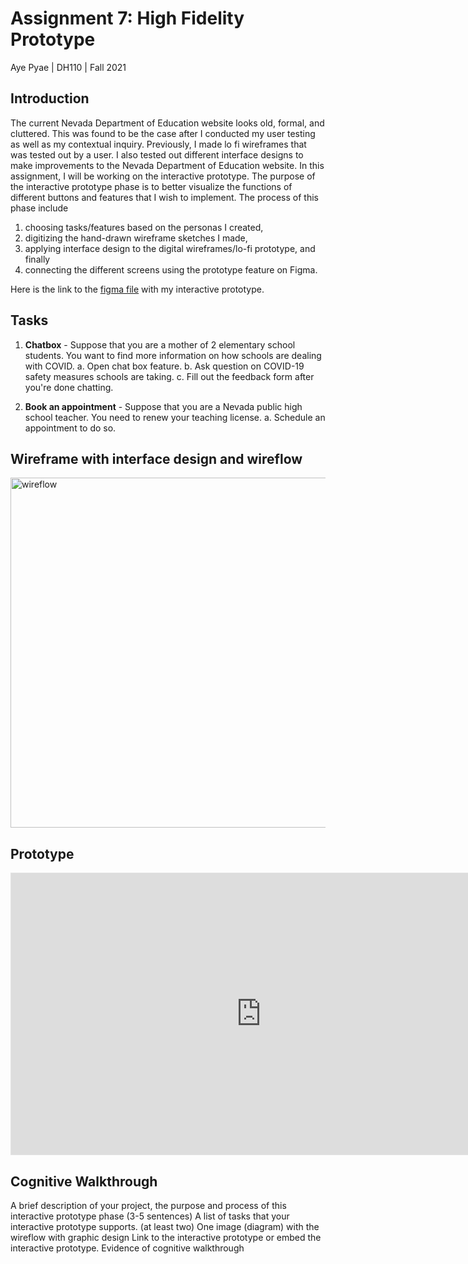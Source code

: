 # Assignment 7: High Fidelity Prototype
Aye Pyae | DH110 | Fall 2021

## Introduction
The current Nevada Department of Education website looks old, formal, and cluttered. This was found to be the case after I conducted my user testing as well as my contextual inquiry. Previously, I made lo fi wireframes that was tested out by a user. I also tested out different interface designs to make improvements to the Nevada Department of Education website. In this assignment, I will be working on the interactive prototype. The purpose of the interactive prototype phase is to better visualize the functions of different buttons and features that I wish to implement. The process of this phase include 
1. choosing tasks/features based on the personas I created, 
2. digitizing the hand-drawn wireframe sketches I made,
3. applying interface design to the digital wireframes/lo-fi prototype, and finally
4. connecting the different screens using the prototype feature on Figma.

Here is the link to the [figma file](https://www.figma.com/file/trP3i7bvv5q4Fne0HNCsaw/Interface-Design?node-id=61%3A1582) with my interactive prototype.

## Tasks
1. **Chatbox** - Suppose that you are a mother of 2 elementary school students. You want to find more information on how schools are dealing with COVID.
  a. Open chat box feature.
  b. Ask question on COVID-19 safety measures schools are taking. 
  c. Fill out the feedback form after you're done chatting.

2. **Book an appointment** - Suppose that you are a Nevada public high school teacher. You need to renew your teaching license. 
  a. Schedule an appointment to do so.

## Wireframe with interface design and wireflow
<img width="560" alt="wireflow" src="https://user-images.githubusercontent.com/91553011/142668485-6773838b-2296-48a4-a87f-c527c095a571.png">

## Prototype
<iframe style="border: 1px solid rgba(0, 0, 0, 0.1);" width="800" height="450" src="https://www.figma.com/embed?embed_host=share&url=https%3A%2F%2Fwww.figma.com%2Fproto%2FtrP3i7bvv5q4Fne0HNCsaw%2FNevadaDeptOfEducationProject%3Fpage-id%3D61%253A1582%26node-id%3D61%253A2470%26viewport%3D241%252C48%252C0.23%26scaling%3Dscale-down%26starting-point-node-id%3D61%253A2470" allowfullscreen></iframe>

## Cognitive Walkthrough

A brief description of your project, the purpose and process of this interactive prototype phase (3-5 sentences)
A list of tasks that your interactive prototype supports. (at least two)
One image (diagram) with the wireflow with graphic design 
Link to the interactive prototype or embed the interactive prototype.
Evidence of cognitive walkthrough
